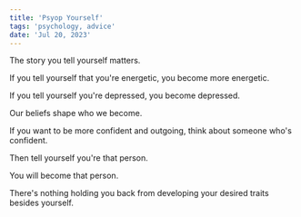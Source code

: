 ```yaml
---
title: 'Psyop Yourself'
tags: 'psychology, advice'
date: 'Jul 20, 2023'
---
```


The story you tell yourself matters.

If you tell yourself that you're energetic, you become more energetic.

If you tell yourself you're depressed, you become depressed.

Our beliefs shape who we become.

If you want to be more confident and outgoing, think about someone who's confident.

Then tell yourself you're that person.

You will become that person.

There's nothing holding you back from developing your desired traits besides yourself.

